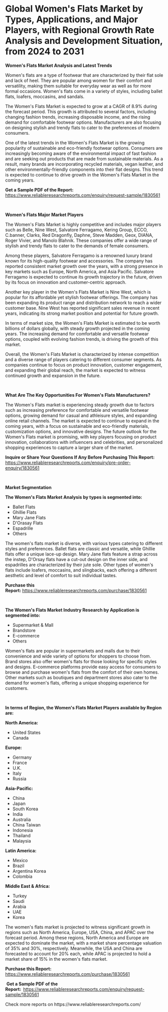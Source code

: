 <p><h1>Global Women's Flats Market by Types, Applications, and Major Players, with Regional Growth Rate Analysis and Development Situation, from 2024 to 2031</h1></p><p><strong>Women's Flats Market Analysis and Latest Trends</strong></p>
<p><p>Women's flats are a type of footwear that are characterized by their flat sole and lack of heel. They are popular among women for their comfort and versatility, making them suitable for everyday wear as well as for more formal occasions. Women's flats come in a variety of styles, including ballet flats, loafers, moccasins, and sandals.</p><p>The Women's Flats Market is expected to grow at a CAGR of 8.9% during the forecast period. This growth is attributed to several factors, including changing fashion trends, increasing disposable income, and the rising demand for comfortable footwear options. Manufacturers are also focusing on designing stylish and trendy flats to cater to the preferences of modern consumers.</p><p>One of the latest trends in the Women's Flats Market is the growing popularity of sustainable and eco-friendly footwear options. Consumers are increasingly becoming aware of the environmental impact of fast fashion and are seeking out products that are made from sustainable materials. As a result, many brands are incorporating recycled materials, vegan leather, and other environmentally-friendly components into their flat designs. This trend is expected to continue to drive growth in the Women's Flats Market in the coming years.</p></p>
<p><strong>Get a Sample PDF of the Report:&nbsp;</strong> <a href="https://www.reliableresearchreports.com/enquiry/request-sample/1830561">https://www.reliableresearchreports.com/enquiry/request-sample/1830561</a></p>
<p>&nbsp;</p>
<p><strong>Women's Flats Major Market Players</strong></p>
<p><p>The Women's Flats Market is highly competitive and includes major players such as Belle, Nine West, Salvatore Ferragamo, Kering Group, ECCO, C.banner, Clarks, Red Dragonfly, Daphne, Steve Madden, Geox, DIANA, Roger Vivier, and Manolo Blahnik. These companies offer a wide range of stylish and trendy flats to cater to the demands of female consumers.</p><p>Among these players, Salvatore Ferragamo is a renowned luxury brand known for its high-quality footwear and accessories. The company has reported consistent market growth over the years, with a strong presence in key markets such as Europe, North America, and Asia Pacific. Salvatore Ferragamo is expected to continue its growth trajectory in the future, driven by its focus on innovation and customer-centric approach.</p><p>Another key player in the Women's Flats Market is Nine West, which is popular for its affordable yet stylish footwear offerings. The company has been expanding its product range and distribution network to reach a wider customer base. Nine West has reported significant sales revenue in recent years, indicating its strong market position and potential for future growth.</p><p>In terms of market size, the Women's Flats Market is estimated to be worth billions of dollars globally, with steady growth projected in the coming years. The increasing demand for comfortable and versatile footwear options, coupled with evolving fashion trends, is driving the growth of this market.</p><p>Overall, the Women's Flats Market is characterized by intense competition and a diverse range of players catering to different consumer segments. As companies continue to focus on product innovation, customer engagement, and expanding their global reach, the market is expected to witness continued growth and expansion in the future.</p></p>
<p>&nbsp;</p>
<p><strong>What Are The Key Opportunities For Women's Flats Manufacturers?</strong></p>
<p><p>The Women's Flats market is experiencing steady growth due to factors such as increasing preference for comfortable and versatile footwear options, growing demand for casual and athleisure styles, and expanding online retail channels. The market is expected to continue to expand in the coming years, with a focus on sustainable and eco-friendly materials, customization options, and innovative designs. The future outlook for the Women's Flats market is promising, with key players focusing on product innovation, collaborations with influencers and celebrities, and personalized shopping experiences to capture a larger share of the market.</p></p>
<p><strong>Inquire or Share Your Questions If Any Before Purchasing This Report:</strong> <a href="https://www.reliableresearchreports.com/enquiry/pre-order-enquiry/1830561">https://www.reliableresearchreports.com/enquiry/pre-order-enquiry/1830561</a></p>
<p>&nbsp;</p>
<p><strong>Market Segmentation</strong></p>
<p><strong>The Women's Flats Market Analysis by types is segmented into:</strong></p>
<p><ul><li>Ballet Flats</li><li>Ghillie Flats</li><li>Mary Jane Flats</li><li>D'Orasay Flats</li><li>Espadrille</li><li>Others</li></ul></p>
<p><p>The women's flats market is diverse, with various types catering to different styles and preferences. Ballet flats are classic and versatile, while Ghillie flats offer a unique lace-up design. Mary Jane flats feature a strap across the instep, D'Orsay flats have a cut-out design on the inner side, and espadrilles are characterized by their jute sole. Other types of women's flats include loafers, moccasins, and slingbacks, each offering a different aesthetic and level of comfort to suit individual tastes.</p></p>
<p><strong>Purchase this Report:&nbsp;</strong><a href="https://www.reliableresearchreports.com/purchase/1830561">https://www.reliableresearchreports.com/purchase/1830561</a></p>
<p>&nbsp;</p>
<p><strong>The Women's Flats Market Industry Research by Application is segmented into:</strong></p>
<p><ul><li>Supermarket & Mall</li><li>Brandstore</li><li>E-commerce</li><li>Others</li></ul></p>
<p><p>Women's flats are popular in supermarkets and malls due to their convenience and wide variety of options for shoppers to choose from. Brand stores also offer women's flats for those looking for specific styles and designs. E-commerce platforms provide easy access for consumers to browse and purchase women's flats from the comfort of their own homes. Other markets such as boutiques and department stores also cater to the demand for women's flats, offering a unique shopping experience for customers.</p></p>
<p>&nbsp;</p>
<p><strong>In terms of Region, the Women's Flats Market Players available by Region are:</strong></p>
<p>
    <p> <strong> North America: </strong>
        <ul>
            <li>United States</li>
            <li>Canada</li>
        </ul>
        </p> 
    <p> <strong> Europe: </strong>
        <ul>
            <li>Germany</li>
            <li>France</li>
            <li>U.K.</li>
            <li>Italy</li>
            <li>Russia</li>
        </ul>
        </p> 
    <p> <strong> Asia-Pacific: </strong>
        <ul>
            <li>China</li>
            <li>Japan</li>
            <li>South Korea</li>
            <li>India</li>
            <li>Australia</li>
            <li>China Taiwan</li>
            <li>Indonesia</li>
            <li>Thailand</li>
            <li>Malaysia</li>
        </ul>
        </p> 
    <p> <strong> Latin America: </strong>
        <ul>
            <li>Mexico</li>
            <li>Brazil</li>
            <li>Argentina Korea</li>
            <li>Colombia</li>
        </ul>
        </p> 
    <p> <strong> Middle East & Africa: </strong>
        <ul>
            <li>Turkey</li>
            <li>Saudi</li>
            <li>Arabia</li>
            <li>UAE</li>
            <li>Korea</li>
        </ul>
    </p>
    </p>
<p><p>The women's flats market is projected to witness significant growth in regions such as North America, Europe, USA, China, and APAC over the forecast period. Among these regions, North America and Europe are expected to dominate the market, with a market share percentage valuation of 35% and 30%, respectively. Meanwhile, the USA and China are forecasted to account for 20% each, while APAC is projected to hold a market share of 15% in the women's flats market.</p></p>
<p><strong>Purchase this Report: </strong><a href="https://www.reliableresearchreports.com/purchase/1830561">https://www.reliableresearchreports.com/purchase/1830561</a></p>
<p>&nbsp;<strong>Get a Sample PDF of the Report:&nbsp;&nbsp;</strong><a href="https://www.reliableresearchreports.com/enquiry/request-sample/1830561">https://www.reliableresearchreports.com/enquiry/request-sample/1830561</a></p>
<p><strong></strong></p>
<p>Check more reports on https://www.reliableresearchreports.com/</p>